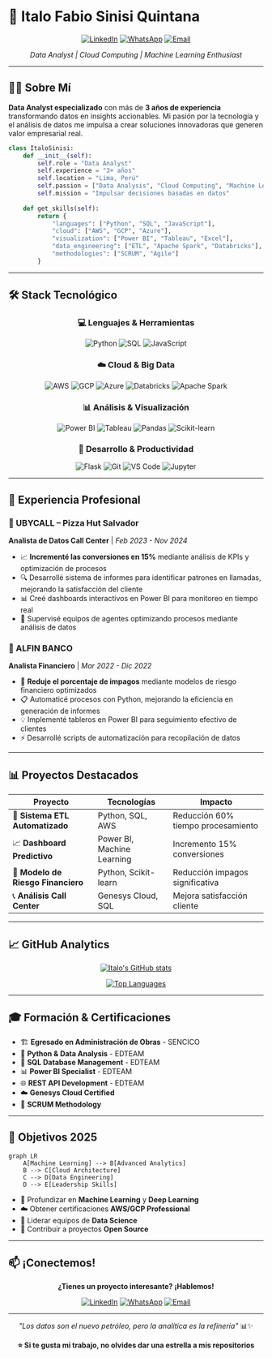 # 🚀 Italo Fabio Sinisi Quintana

<div align="center">
  
[![LinkedIn](https://img.shields.io/badge/LinkedIn-0077B5?style=for-the-badge&logo=linkedin&logoColor=white)](https://www.linkedin.com/in/italo-fabio-sinisi-quintana/)
[![WhatsApp](https://img.shields.io/badge/WhatsApp-25D366?style=for-the-badge&logo=whatsapp&logoColor=white)](https://wa.me/51977170609)
[![Email](https://img.shields.io/badge/Email-D14836?style=for-the-badge&logo=gmail&logoColor=white)](mailto:sinisiquintanaitalo@gmail.com)

*Data Analyst | Cloud Computing | Machine Learning Enthusiast*

</div>

---

## 👨‍💻 Sobre Mí

**Data Analyst especializado** con más de **3 años de experiencia** transformando datos en insights accionables. Mi pasión por la tecnología y el análisis de datos me impulsa a crear soluciones innovadoras que generen valor empresarial real.

```python
class ItaloSinisi:
    def __init__(self):
        self.role = "Data Analyst"
        self.experience = "3+ años"
        self.location = "Lima, Perú"
        self.passion = ["Data Analysis", "Cloud Computing", "Machine Learning"]
        self.mission = "Impulsar decisiones basadas en datos"
    
    def get_skills(self):
        return {
            "languages": ["Python", "SQL", "JavaScript"],
            "cloud": ["AWS", "GCP", "Azure"],
            "visualization": ["Power BI", "Tableau", "Excel"],
            "data_engineering": ["ETL", "Apache Spark", "Databricks"],
            "methodologies": ["SCRUM", "Agile"]
        }
```

---

## 🛠️ Stack Tecnológico

<div align="center">

### 💻 Lenguajes & Herramientas
![Python](https://img.shields.io/badge/Python-3776AB?style=for-the-badge&logo=python&logoColor=white)
![SQL](https://img.shields.io/badge/SQL-4479A1?style=for-the-badge&logo=mysql&logoColor=white)
![JavaScript](https://img.shields.io/badge/JavaScript-F7DF1E?style=for-the-badge&logo=javascript&logoColor=black)

### ☁️ Cloud & Big Data
![AWS](https://img.shields.io/badge/AWS-232F3E?style=for-the-badge&logo=amazon-aws&logoColor=white)
![GCP](https://img.shields.io/badge/GCP-4285F4?style=for-the-badge&logo=google-cloud&logoColor=white)
![Azure](https://img.shields.io/badge/Azure-0078D4?style=for-the-badge&logo=microsoft-azure&logoColor=white)
![Databricks](https://img.shields.io/badge/Databricks-FF3621?style=for-the-badge&logo=databricks&logoColor=white)
![Apache Spark](https://img.shields.io/badge/Apache_Spark-E25A1C?style=for-the-badge&logo=apache-spark&logoColor=white)

### 📊 Análisis & Visualización
![Power BI](https://img.shields.io/badge/Power_BI-F2C811?style=for-the-badge&logo=power-bi&logoColor=black)
![Tableau](https://img.shields.io/badge/Tableau-E97627?style=for-the-badge&logo=tableau&logoColor=white)
![Pandas](https://img.shields.io/badge/Pandas-150458?style=for-the-badge&logo=pandas&logoColor=white)
![Scikit-learn](https://img.shields.io/badge/Scikit_learn-F7931E?style=for-the-badge&logo=scikit-learn&logoColor=white)

### 🔧 Desarrollo & Productividad
![Flask](https://img.shields.io/badge/Flask-000000?style=for-the-badge&logo=flask&logoColor=white)
![Git](https://img.shields.io/badge/Git-F05032?style=for-the-badge&logo=git&logoColor=white)
![VS Code](https://img.shields.io/badge/VS_Code-007ACC?style=for-the-badge&logo=visual-studio-code&logoColor=white)
![Jupyter](https://img.shields.io/badge/Jupyter-F37626?style=for-the-badge&logo=jupyter&logoColor=white)

</div>

---

## 💼 Experiencia Profesional

### 🏢 UBYCALL – Pizza Hut Salvador
**Analista de Datos Call Center** | *Feb 2023 - Nov 2024*

- 📈 **Incrementé las conversiones en 15%** mediante análisis de KPIs y optimización de procesos
- 🔍 Desarrollé sistema de informes para identificar patrones en llamadas, mejorando la satisfacción del cliente
- 📊 Creé dashboards interactivos en Power BI para monitoreo en tiempo real
- 👥 Supervisé equipos de agentes optimizando procesos mediante análisis de datos

### 🏦 ALFIN BANCO
**Analista Financiero** | *Mar 2022 - Dic 2022*

- 🎯 **Reduje el porcentaje de impagos** mediante modelos de riesgo financiero optimizados
- 📋 Automaticé procesos con Python, mejorando la eficiencia en generación de informes
- 💡 Implementé tableros en Power BI para seguimiento efectivo de clientes
- ⚡ Desarrollé scripts de automatización para recopilación de datos

---

## 📊 Proyectos Destacados

<div align="center">

| Proyecto | Tecnologías | Impacto |
|----------|-------------|---------|
| 🔄 **Sistema ETL Automatizado** | Python, SQL, AWS | Reducción 60% tiempo procesamiento |
| 📈 **Dashboard Predictivo** | Power BI, Machine Learning | Incremento 15% conversiones |
| 🎯 **Modelo de Riesgo Financiero** | Python, Scikit-learn | Reducción impagos significativa |
| 📞 **Análisis Call Center** | Genesys Cloud, SQL | Mejora satisfacción cliente |

</div>

---

## 📈 GitHub Analytics

<div align="center">
  
[![Italo's GitHub stats](https://github-readme-stats.vercel.app/api?username=TU_USERNAME&show_icons=true&theme=tokyonight&hide_border=true&bg_color=0D1117)](https://github.com/TU_USERNAME)

[![Top Languages](https://github-readme-stats.vercel.app/api/top-langs/?username=TU_USERNAME&layout=compact&theme=tokyonight&hide_border=true&bg_color=0D1117)](https://github.com/TU_USERNAME)

</div>

---

## 🎓 Formación & Certificaciones

- 🏗️ **Egresado en Administración de Obras** - SENCICO
- 🐍 **Python & Data Analysis** - EDTEAM
- 💾 **SQL Database Management** - EDTEAM
- 📊 **Power BI Specialist** - EDTEAM
- 🌐 **REST API Development** - EDTEAM
- ☁️ **Genesys Cloud Certified**
- 🔄 **SCRUM Methodology**

---

## 🎯 Objetivos 2025

```mermaid
graph LR
    A[Machine Learning] --> B[Advanced Analytics]
    B --> C[Cloud Architecture]
    C --> D[Data Engineering]
    D --> E[Leadership Skills]
```

- 🤖 Profundizar en **Machine Learning** y **Deep Learning**
- ☁️ Obtener certificaciones **AWS/GCP Professional**
- 👥 Liderar equipos de **Data Science**
- 🚀 Contribuir a proyectos **Open Source**

---

## 📫 ¡Conectemos!

<div align="center">

**¿Tienes un proyecto interesante? ¡Hablemos!**

[![LinkedIn](https://img.shields.io/badge/LinkedIn-Conectar-0077B5?style=for-the-badge&logo=linkedin&logoColor=white)](https://www.linkedin.com/in/italo-fabio-sinisi-quintana/)
[![WhatsApp](https://img.shields.io/badge/WhatsApp-Contactar-25D366?style=for-the-badge&logo=whatsapp&logoColor=white)](https://wa.me/51977170609)
[![Email](https://img.shields.io/badge/Email-Escribir-D14836?style=for-the-badge&logo=gmail&logoColor=white)](mailto:sinisiquintanaitalo@gmail.com)

---

*"Los datos son el nuevo petróleo, pero la analítica es la refinería"* 📊✨

**⭐ Si te gusta mi trabajo, no olvides dar una estrella a mis repositorios**

</div>
